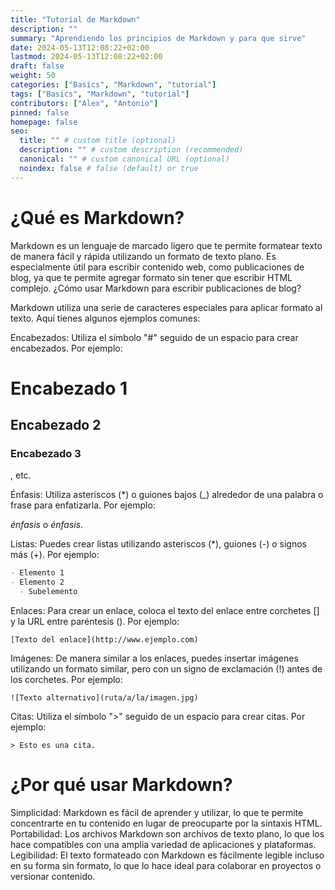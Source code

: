 ```yaml
---
title: "Tutorial de Markdown"
description: ""
summary: "Aprendiendo los principios de Markdown y para que sirve"
date: 2024-05-13T12:08:22+02:00
lastmod: 2024-05-13T12:08:22+02:00
draft: false
weight: 50
categories: ["Basics", "Markdown", "tutorial"]
tags: ["Basics", "Markdown", "tutorial"]
contributors: ["Alex", "Antonio"]
pinned: false
homepage: false
seo:
  title: "" # custom title (optional)
  description: "" # custom description (recommended)
  canonical: "" # custom canonical URL (optional)
  noindex: false # false (default) or true
---
```


# ¿Qué es Markdown?

Markdown es un lenguaje de marcado ligero que te permite formatear texto de manera fácil y rápida utilizando un formato de texto plano. Es especialmente útil para escribir contenido web, como publicaciones de blog, ya que te permite agregar formato sin tener que escribir HTML complejo.
¿Cómo usar Markdown para escribir publicaciones de blog?

Markdown utiliza una serie de caracteres especiales para aplicar formato al texto. Aquí tienes algunos ejemplos comunes:

Encabezados: Utiliza el símbolo "#" seguido de un espacio para crear encabezados. Por ejemplo:

# Encabezado 1

## Encabezado 2

### Encabezado 3

, etc.

Énfasis: Utiliza asteriscos (\*) o guiones bajos (\_) alrededor de una palabra o frase para enfatizarla. Por ejemplo:

_énfasis_ o _énfasis_.

Listas: Puedes crear listas utilizando asteriscos (\*), guiones (-) o signos más (+). Por ejemplo:

```markdown
- Elemento 1
- Elemento 2
  - Subelemento
```

Enlaces: Para crear un enlace, coloca el texto del enlace entre corchetes [] y la URL entre paréntesis (). Por ejemplo:

`[Texto del enlace](http://www.ejemplo.com)`

Imágenes: De manera similar a los enlaces, puedes insertar imágenes utilizando un formato similar, pero con un signo de exclamación (!) antes de los corchetes. Por ejemplo:

`![Texto alternativo](ruta/a/la/imagen.jpg)`

Citas: Utiliza el símbolo ">" seguido de un espacio para crear citas. Por ejemplo:

`> Esto es una cita.`

# ¿Por qué usar Markdown?

Simplicidad: Markdown es fácil de aprender y utilizar, lo que te permite concentrarte en tu contenido en lugar de preocuparte por la sintaxis HTML.
Portabilidad: Los archivos Markdown son archivos de texto plano, lo que los hace compatibles con una amplia variedad de aplicaciones y plataformas.
Legibilidad: El texto formateado con Markdown es fácilmente legible incluso en su forma sin formato, lo que lo hace ideal para colaborar en proyectos o versionar contenido.
